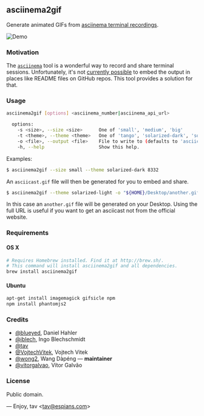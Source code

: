 ## asciinema2gif

Generate animated GIFs from [asciinema terminal recordings].

![Demo](http://tav.espians.com/asciinema/demo.gif)

### Motivation

The [`asciinema`] tool is a wonderful way to record and share terminal sessions.
Unfortunately, it's not [currently possible] to embed the output in places like
README files on GitHub repos. This tool provides a solution for that.

### Usage

```bash
asciinema2gif [options] <asciinema_number|asciinema_api_url>

  options:
    -s <size>, --size <size>      One of 'small', 'medium', 'big'
    -t <theme>, --theme <theme>   One of 'tango', 'solarized-dark', 'solarized-light'
    -o <file>, --output <file>    File to write to (defaults to 'asciicast.gif' in current directory)
    -h, --help                    Show this help.
```

Examples:

```bash
$ asciinema2gif --size small --theme solarized-dark 8332
```

An `asciicast.gif` file will then be generated for you to embed and share.

```bash
$ asciinema2gif --theme solarized-light -o "${HOME}/Desktop/another.gif" https://asciinema.org/api/asciicasts/8332
```

In this case an `another.gif` file will be generated on your Desktop. Using the full URL is useful if you want to get an asciicast not from the official website.

### Requirements

#### OS X

```bash
# Requires Homebrew installed. Find it at http://brew.sh/.
# This command will install asciinema2gif and all dependencies.
brew install asciinema2gif
```

#### Ubuntu

```bash
apt-get install imagemagick gifsicle npm
npm install phantomjs2
```

### Credits

* [@blueyed], Daniel Hahler
* [@iblech], Ingo Blechschmidt
* [@tav]
* [@VojtechVitek], Vojtech Vitek
* [@wong2], Wang Dàpéng — **maintainer**
* [@vitorgalvao], Vítor Galvão

### License

Public domain.

—
Enjoy, tav <<tav@espians.com>>


[`asciinema`]: https://asciinema.org/
[asciinema terminal recordings]: https://asciinema.org/
[currently possible]: https://github.com/asciinema/asciinema.org/issues/152

[@blueyed]: https://github.com/blueyed
[@iblech]: https://github.com/iblech
[@tav]: https://github.com/tav
[@VojtechVitek]: https://github.com/VojtechVitek
[@wong2]: https://github.com/wong2
[@vitorgalvao]: https://github.com/vitorgalvao
